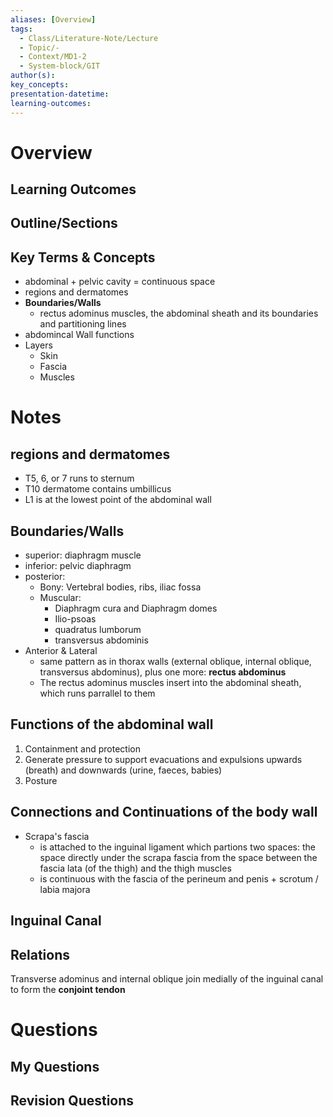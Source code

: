 ```yaml
---
aliases: [Overview]
tags:
  - Class/Literature-Note/Lecture
  - Topic/-
  - Context/MD1-2
  - System-block/GIT
author(s): 
key_concepts: 
presentation-datetime: 
learning-outcomes:
---
```



# Overview
## Learning Outcomes

## Outline/Sections

## Key Terms & Concepts

- abdominal + pelvic cavity = continuous space
- regions and dermatomes
- **Boundaries/Walls**
	- rectus adominus muscles, the abdominal sheath and its boundaries and partitioning lines
- abdomincal Wall functions
- Layers
	- Skin
	- Fascia
	- Muscles

# Notes
## regions and dermatomes
- T5, 6, or 7 runs to sternum
- T10 dermatome contains umbillicus 
- L1 is at the lowest point of the abdominal wall
## Boundaries/Walls
- superior: diaphragm muscle
- inferior: pelvic diaphragm
- posterior: 
	- Bony: Vertebral bodies, ribs, iliac fossa
	- Muscular: 
		- Diaphragm cura and Diaphragm domes
		- Ilio-psoas
		- quadratus lumborum
		- transversus abdominis
- Anterior & Lateral
	- same pattern as in thorax walls (external oblique, internal oblique, transversus abdominus), plus one more: **rectus abdominus**
	- The rectus adominus muscles insert into the abdominal sheath, which runs parrallel to them
## Functions of the abdominal wall
1. Containment and protection
2. Generate pressure to support evacuations and expulsions upwards (breath) and downwards (urine, faeces, babies)
3. Posture

## Connections and Continuations of the body wall
- Scrapa's fascia 
	- is attached to the inguinal ligament which partions two spaces: the space directly under the scrapa fascia from the space between the fascia lata (of the thigh) and the thigh muscles
	- is continuous with the fascia of the perineum and penis + scrotum / labia majora

## Inguinal Canal

## Relations
Transverse adominus and internal oblique join medially of the inguinal canal to form the **conjoint tendon**
# Questions

## My Questions
## Revision Questions




